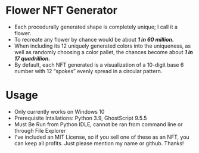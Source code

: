 # Flower NFT Generator

- Each procedurally generated shape is completely unique; I call it a flower. 
- To recreate any flower by chance would be about ***1 in 60 million.*** 
- When including its 12 uniquely generated colors into the uniqueness, as well as randomly choosing a color pallet, the chances become about ***1 in 17 quadrillion.***
- By default, each NFT generated is a visualization of a 10-digit base 6 number with 12 “spokes” evenly spread in a circular pattern.

# Usage
* Only currently works on Windows 10
* Prerequisite Intallations: Python 3.9, GhostScript 9.5.5
* Must Be Run from Python IDLE, cannot be ran from command line or through File Explorer
* I've included an MIT License, so if you sell one of these as an NFT, you can keep all profits. Just please mention my name or github. Thanks!
